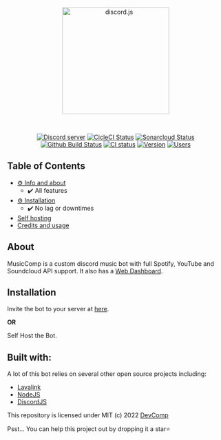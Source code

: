 <div align="center">
  <br />
  <p>
    <a href="https://musiccomp.devcomp.tk"><img src="https://www.devcomp.tk/MusicComp-v2/assets/BotLogo.svg" width="248" alt="discord.js" /></a>
  </p>
  <br />
  <p>
    <a href="https://devcomp.tk/discord"><img src="https://img.shields.io/discord/900981890801094676?color=5865F2&logo=discord&logoColor=white" alt="Discord server" /></a>
    <a href="https://circleci.com/gh/TheAwesomeCoder05/MusicComp-v2"><img src="https://circleci.com/gh/TheAwesomeCoder05/MusicComp-v2.svg?style=svg" width="" alt="CicleCI Status" /></a>
    <a href="https://sonarcloud.io/dashboard?id=TheAwesomeCoder05_MusicComp-v2"><img src="https://sonarcloud.io/api/project_badges/measure?project=TheAwesomeCoder05_MusicComp-v2&metric=alert_status" width="" alt="Sonarcloud Status" /></a>
<a href="https://github.com/TheAwesomeCoder05/MusicComp-v2/actions"><img src="https://shields.io/github/workflow/status/TheAwesomeCoder05/MusicComp-v2/CI?event=push" width="" alt="Github Build Status" /></a>
    <a href="https://github.com/TheAwesomeCoder05/MusicComp-v2/actions"><img src="https://github.com/TheAwesomeCoder05/MusicComp-v2/actions/workflows/actions.yml/badge.svg" width="" alt="CI status" /></a>
    <a href="https://www.npmjs.com/package/musiccomp-discord-bot"><img src="https://img.shields.io/github/package-json/v/TheAwesomeCoder05/MusicComp-v2/production" width="" alt="Version" /></a>
    <a href="https://devcomp.tk/MusicComp-v2"><img src="https://img.shields.io/badge/users-600%2B-brightgreen.svg" width="" alt="Users" /></a>
  </p>
 </div>
 
 ## Table of Contents
 * [⚙️ Info and about](#about)
    * ✔️ All features
  * [⚙️ Installation](#installation)
    * ✔️ No lag or downtimes
  * [Self hosting](https://github.com/TheAwesomeCoder05/MusicComp-v2/blob/production/docs/SELFHOST.md) 
  * [Credits and usage](#built-with)

 
 
 ## About
 MusicComp is a custom discord music bot with full Spotify, YouTube and Soundcloud API support. It also has a [Web Dashboard](https://musiccomp.devcomp.tk/dashboard).
 
## Installation
Invite the bot to your server at [here](https://discord.com/oauth2/authorize?client_id=928617705983082527&permissions=2205281600&scope=bot%20identify%20guilds%20applications.commands&redirect_uri=https://musiccomp.devcomp.tk/api/callback&response_type=code).

**OR**

Self Host the Bot.



## Built with:
A lot of this bot relies on several other open source projects including: 
- [Lavalink](https://github.com/freyacodes/Lavalink)
- [NodeJS](https://nodejs.org)
- [DiscordJS](https://discord.js.org)

This repository is licensed under MIT (c) 2022 [DevComp](https://github.com/TheAwesomeCoder05)

Psst... You can help this project out by dropping it a star⭐

